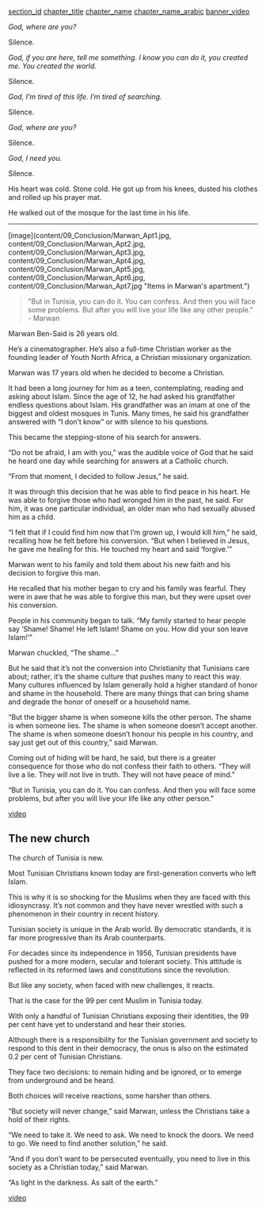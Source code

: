 [section_id](conclusion)
[chapter_title](Conclusion)
[chapter_name](Marwan)
[chapter_name_arabic](مروان)
[banner_video](content/09_Conclusion/video/Marwan_CapHeader1.mp4)

_God, where are you?_

Silence. 

_God, if you are here, tell me something. I know you can do it, you created me. You created the world._

Silence.

_God, I’m tired of this life. I’m tired of searching._  

Silence.

_God, where are you?_

Silence. 

_God, I need you._

Silence.

His heart was cold. Stone cold. He got up from his knees, dusted his clothes and rolled up his prayer mat.

He walked out of the mosque for the last time in his life.

---

[image](content/09_Conclusion/Marwan_Apt1.jpg, content/09_Conclusion/Marwan_Apt2.jpg, content/09_Conclusion/Marwan_Apt3.jpg, content/09_Conclusion/Marwan_Apt4.jpg, content/09_Conclusion/Marwan_Apt5.jpg, content/09_Conclusion/Marwan_Apt6.jpg, content/09_Conclusion/Marwan_Apt7.jpg "Items in Marwan's apartment.")

> "But in Tunisia, you can do it. You can confess. And then you will face some problems. But after you will live your life like any other people." - Marwan

Marwan Ben-Said is 26 years old. 

He’s a cinematographer. He’s also a full-time Christian worker as the founding leader of Youth North Africa, a Christian missionary organization.

Marwan was 17 years old when he decided to become a Christian. 

It had been a long journey for him as a teen, contemplating, reading and asking about Islam. Since the age of 12, he had asked his grandfather endless questions about Islam. His grandfather was an imam at one of the biggest and oldest mosques in Tunis. Many times, he said his grandfather answered with “I don’t know” or with silence to his questions. 

This became the stepping-stone of his search for answers.

“Do not be afraid, I am with you,” was the audible voice of God that he said he heard one day while searching for answers at a Catholic church.

“From that moment, I decided to follow Jesus,” he said. 

It was through this decision that he was able to find peace in his heart. He was able to forgive those who had wronged him in the past, he said. For him, it was one particular individual, an older man who had sexually abused him as a child. 

“I felt that if I could find him now that I’m grown up, I would kill him,” he said, recalling how he felt before his conversion. “But when I believed in Jesus, he gave me healing for this. He touched my heart and said ‘forgive.’”

Marwan went to his family and told them about his new faith and his decision to forgive this man. 

He recalled that his mother began to cry and his family was fearful. They were in awe that he was able to forgive this man, but they were upset over his conversion. 

People in his community began to talk. “My family started to hear people say ‘Shame! Shame! He left Islam! Shame on you. How did your son leave Islam!’” 

Marwan chuckled, “The shame…” 

But he said that it’s not the conversion into Christianity that Tunisians care about; rather, it’s the shame culture that pushes many to react this way. Many cultures influenced by Islam generally hold a higher standard of honor and shame in the household. There are many things that can bring shame and degrade the honor of oneself or a household name. 

“But the bigger shame is when someone kills the other person. The shame is when someone lies. The shame is when someone doesn’t accept another. The shame is when someone doesn’t honour his people in his country, and say just get out of this country,” said Marwan.

Coming out of hiding will be hard, he said, but there is a greater consequence for those who do not confess their faith to others. “They will live a lie. They will not live in truth. They will not have peace of mind.”

“But in Tunisia, you can do it. You can confess. And then you will face some problems, but after you will live your life like any other person.”

[video](content/09_Conclusion/video/Marwan_Audio_Slideshow.mp4 " ")

## The new church 

The church of Tunisia is new. 

Most Tunisian Christians known today are first-generation converts who left Islam. 

This is why it is so shocking for the Muslims when they are faced with this idiosyncrasy. It’s not common and they have never wrestled with such a phenomenon in their country in recent history. 

Tunisian society is unique in the Arab world. By democratic standards, it is far more progressive than its Arab counterparts. 

For decades since its independence in 1956, Tunisian presidents have pushed for a more modern, secular and tolerant society. This attitude is reflected in its reformed laws and constitutions since the revolution. 

But like any society, when faced with new challenges, it reacts. 

That is the case for the 99 per cent Muslim in Tunisia today. 

With only a handful of Tunisian Christians exposing their identities, the 99 per cent have yet to understand and hear their stories. 

Although there is a responsibility for the Tunisian government and society to respond to this dent in their democracy, the onus is also on the estimated 0.2 per cent of Tunisian Christians. 

They face two decisions: to remain hiding and be ignored, or to emerge from underground and be heard. 

Both choices will receive reactions, some harsher than others. 

“But society will never change,” said Marwan, unless the Christians take a hold of their rights. 

“We need to take it. We need to ask. We need to knock the doors. We need to go. We need to find another solution,” he said. 

“And if you don’t want to be persecuted eventually, you need to live in this society as a Christian today,” said Marwan. 

“As light in the darkness. As salt of the earth.” 

[video](content/09_Conclusion/video/Marwan_video1.mp4 " ")





